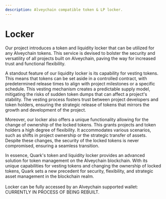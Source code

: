 ```yaml
---
description: Alveychain compatible token & LP locker.
---
```


# Locker

Our project introduces a token and liquidity locker that can be utilized for any Alveychain tokens. This service is devised to bolster the security and versatility of all projects built on Alveychain, paving the way for increased trust and functional flexibility.

A standout feature of our liquidity locker is its capability for vesting tokens. This means that tokens can be set aside in a controlled contract, with predetermined release times to align with project milestones or a specific schedule. This vesting mechanism creates a predictable supply model, mitigating the risks of sudden token dumps that can affect a project's stability. The vesting process fosters trust between project developers and token holders, ensuring the strategic release of tokens that mirrors the growth and development of the project.

Moreover, our locker also offers a unique functionality allowing for the change of ownership of the locked tokens. This grants projects and token holders a high degree of flexibility. It accommodates various scenarios, such as shifts in project ownership or the strategic transfer of assets. Despite these changes, the security of the locked tokens is never compromised, ensuring a seamless transition.

In essence, Quark's token and liquidity locker provides an advanced solution for token management on the Alveychain blockchain. With its unique capabilities for vesting tokens and changing the ownership of locked tokens, Quark sets a new precedent for security, flexibility, and strategic asset management in the blockchain realm.\
\
Locker can be fully accessed by an Alveychain supported wallet: \
CURRENTLY IN PROCESS OF BEING REBUILT.
